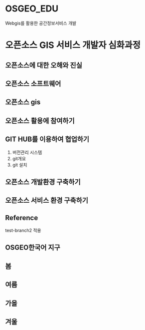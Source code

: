 # OSGEO_EDU
Webgis를 활용한 공간정보서비스 개발

# 오픈소스 GIS 서비스 개발자 심화과정
## 오픈소스에 대한 오해와 진실

## 오픈소스 소프트웨어

## 오픈소스 gis


## 오픈소스 활용에 참여하기

## GIT HUB를 이용하여 협업하기
1. 버전관리 시스템
2. git개요
3. git 설치

## 오픈소스 개발환경 구축하기

## 오픈소스 서비스 환경 구축하기

## Reference

test-branch2 적용


## OSGEO한국어 지구
## 봄
## 여름
## 가을
## 겨울
